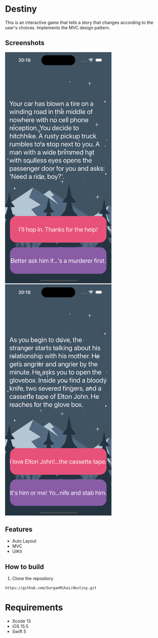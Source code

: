 Destiny
==========================
This is an interactive game that tells a story that changes according to the user's choices. Implements the MVC design pattern.

## Screenshots
<img src="./img/1.png" width = 350 style="padding-right:70" > <img src="./img/2.png" width = 350 >


## Features
* Auto Layout
* MVC
* UIKit

## How to build

1) Clone the repository

```bash
https://github.com/GorganMihai/destiny.git
```

# Requirements 

* Xcode 13
* iOS 15.5
* Swift 5
